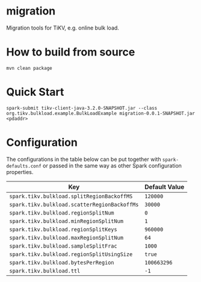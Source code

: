 # migration
Migration tools for TiKV, e.g. online bulk load.

# How to build from source

```
mvn clean package
```
# Quick Start
```
spark-submit tikv-client-java-3.2.0-SNAPSHOT.jar --class org.tikv.bulkload.example.BulkLoadExample migration-0.0.1-SNAPSHOT.jar <pdaddr>
```

# Configuration

The configurations in the table below can be put together with `spark-defaults.conf` or passed in the same way as other Spark configuration properties.

|    Key    | Default Value |
| ---------- | --- |
| `spark.tikv.bulkload.splitRegionBackoffMS` |  `120000` |
| `spark.tikv.bulkload.scatterRegionBackoffMs` |  `30000` |
| `spark.tikv.bulkload.regionSplitNum` |  `0` |
| `spark.tikv.bulkload.minRegionSplitNum` |  `1` |
| `spark.tikv.bulkload.regionSplitKeys` |  `960000` |
| `spark.tikv.bulkload.maxRegionSplitNum` |  `64` |
| `spark.tikv.bulkload.sampleSplitFrac` |  `1000` |
| `spark.tikv.bulkload.regionSplitUsingSize` |  `true` |
| `spark.tikv.bulkload.bytesPerRegion` | `100663296` |
| `spark.tikv.bulkload.ttl` |  `-1` |
